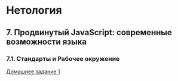 # Нетология
## 7. Продвинутый JavaScript: современные возможности языка
### 7.1. Стандарты и Рабочее окружение
[Домашнее задание 1](https://github.com/netology-code/ajs-homeworks/tree/ajs8/workspace)